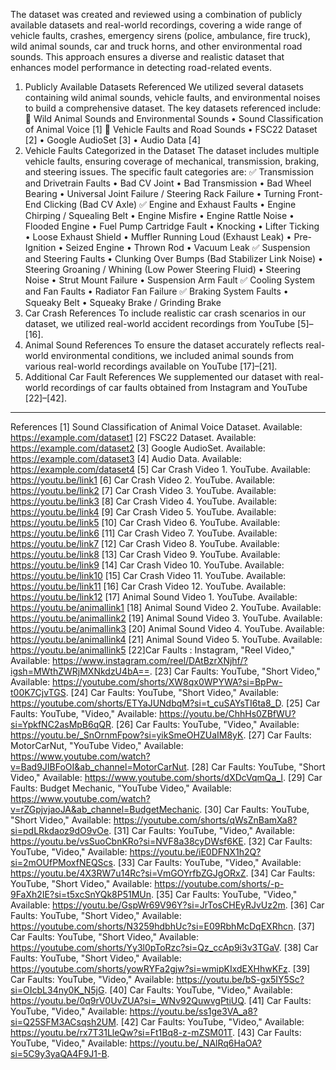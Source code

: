 The dataset was created and reviewed using a combination of publicly available datasets and real-world recordings, 
covering a wide range of vehicle faults, crashes, emergency sirens (police, ambulance, fire truck), wild animal sounds, car and truck horns, and other environmental road sounds.
This approach ensures a diverse and realistic dataset that enhances model performance in detecting road-related events.
1. Publicly Available Datasets Referenced
We utilized several datasets containing wild animal sounds, vehicle faults, and environmental noises to build a comprehensive dataset. The key datasets referenced include:
📌 Wild Animal Sounds and Environmental Sounds
•	Sound Classification of Animal Voice [1]
📌 Vehicle Faults and Road Sounds
•	FSC22 Dataset [2]
•	Google AudioSet [3]
•	Audio Data [4]
2. Vehicle Faults Categorized in the Dataset
The dataset includes multiple vehicle faults, ensuring coverage of mechanical, transmission, braking, and steering issues. The specific fault categories are:
✅ Transmission and Drivetrain Faults
•	Bad CV Joint
•	Bad Transmission
•	Bad Wheel Bearing
•	Universal Joint Failure / Steering Rack Failure
•	Turning Front-End Clicking (Bad CV Axle)
✅ Engine and Exhaust Faults
•	Engine Chirping / Squealing Belt
•	Engine Misfire
•	Engine Rattle Noise
•	Flooded Engine
•	Fuel Pump Cartridge Fault
•	Knocking
•	Lifter Ticking
•	Loose Exhaust Shield
•	Muffler Running Loud (Exhaust Leak)
•	Pre-Ignition
•	Seized Engine
•	Thrown Rod
•	Vacuum Leak
✅ Suspension and Steering Faults
•	Clunking Over Bumps (Bad Stabilizer Link Noise)
•	Steering Groaning / Whining (Low Power Steering Fluid)
•	Steering Noise
•	Strut Mount Failure
•	Suspension Arm Fault
✅ Cooling System and Fan Faults
•	Radiator Fan Failure
✅ Braking System Faults
•	Squeaky Belt
•	Squeaky Brake / Grinding Brake
3. Car Crash References
To include realistic car crash scenarios in our dataset, we utilized real-world accident recordings from YouTube [5]–[16].
4. Animal Sound References
To ensure the dataset accurately reflects real-world environmental conditions, we included animal sounds from various real-world recordings available on YouTube [17]–[21].
5. Additional Car Fault References
We supplemented our dataset with real-world recordings of car faults obtained from Instagram and YouTube [22]–[42].
________________________________________
References 
[1] Sound Classification of Animal Voice Dataset. Available: https://example.com/dataset1
[2] FSC22 Dataset. Available: https://example.com/dataset2
[3] Google AudioSet. Available: https://example.com/dataset3
[4] Audio Data. Available: https://example.com/dataset4
[5] Car Crash Video 1. YouTube. Available: https://youtu.be/link1
[6] Car Crash Video 2. YouTube. Available: https://youtu.be/link2
[7] Car Crash Video 3. YouTube. Available: https://youtu.be/link3
[8] Car Crash Video 4. YouTube. Available: https://youtu.be/link4
[9] Car Crash Video 5. YouTube. Available: https://youtu.be/link5
[10] Car Crash Video 6. YouTube. Available: https://youtu.be/link6
[11] Car Crash Video 7. YouTube. Available: https://youtu.be/link7
[12] Car Crash Video 8. YouTube. Available: https://youtu.be/link8
[13] Car Crash Video 9. YouTube. Available: https://youtu.be/link9
[14] Car Crash Video 10. YouTube. Available: https://youtu.be/link10
[15] Car Crash Video 11. YouTube. Available: https://youtu.be/link11
[16] Car Crash Video 12. YouTube. Available: https://youtu.be/link12
[17] Animal Sound Video 1. YouTube. Available: https://youtu.be/animallink1
[18] Animal Sound Video 2. YouTube. Available: https://youtu.be/animallink2
[19] Animal Sound Video 3. YouTube. Available: https://youtu.be/animallink3
[20] Animal Sound Video 4. YouTube. Available: https://youtu.be/animallink4
[21] Animal Sound Video 5. YouTube. Available: https://youtu.be/animallink5
[22]Car Faults : Instagram, "Reel Video," Available: https://www.instagram.com/reel/DAtBzrXNjhf/?igsh=MWthZWRjMXNkdzU4bA==.
[23] Car Faults: YouTube, "Short Video," Available: https://youtube.com/shorts/XW8qx0WPYWA?si=BpPw-t00K7CjvTGS.
[24] Car Faults: YouTube, "Short Video," Available: https://youtube.com/shorts/ETYaJUNdbqM?si=t_cuSAYsTI6ta8_D.
[25] Car Faults: YouTube, "Video," Available: https://youtu.be/ChhHs0ZBfWU?si=YpkfNC2asMpB6qQR.
[26] Car Faults: YouTube, "Video," Available: https://youtu.be/_SnOrnmFpow?si=yikSmeOHZUaIM8yK.
[27] Car Faults: MotorCarNut, "YouTube Video," Available: https://www.youtube.com/watch?v=Bad9JIBFoOI&ab_channel=MotorCarNut.
[28] Car Faults: YouTube, "Short Video," Available: https://www.youtube.com/shorts/dXDcVqmQa_I.
[29] Car Faults: Budget Mechanic, "YouTube Video," Available: https://www.youtube.com/watch?v=rZGpjvjaoJA&ab_channel=BudgetMechanic.
[30] Car Faults: YouTube, "Short Video," Available: https://youtube.com/shorts/qWsZnBamXa8?si=pdLRkdaoz9dO9vOe.
[31] Car Faults: YouTube, "Video," Available: https://youtu.be/vsSuoCbnKRo?si=NVF8a38cyDWsf6KE.
[32] Car Faults: YouTube, "Video," Available: https://youtu.be/iE0DFNX1h2Q?si=2mOUfPMoxfNEQScs.
[33] Car Faults: YouTube, "Video," Available: https://youtu.be/4X3RW7u14Rc?si=VmGOYrfbZGJgORxZ.
[34] Car Faults: YouTube, "Short Video," Available: https://youtube.com/shorts/-p-9FaXh2IE?si=t5xcSnYQk8P51MUn.
[35] Car Faults: YouTube, "Video," Available: https://youtu.be/GspWr69V96Y?si=JrTosCHEyRJvUz2m.
[36] Car Faults: YouTube, "Short Video," Available: https://youtube.com/shorts/N3259hdbhUc?si=E09RbhMcDqEXRhcn.
[37] Car Faults: YouTube, "Short Video," Available: https://youtube.com/shorts/Yy3l0pToRzc?si=Qz_ccAp9i3v3TGaV.
[38] Car Faults: YouTube, "Short Video," Available: https://youtube.com/shorts/yowRYFa2gjw?si=wmipKIxdEXHhwKFz.
[39] Car Faults: YouTube, "Video," Available: https://youtu.be/bS-gx5IY5Sc?si=OIcbL34ny0K_N5jG.
[40] Car Faults: YouTube, "Video," Available: https://youtu.be/0q9rV0UvZUA?si=_WNv92QuwvgPtiUQ.
[41] Car Faults: YouTube, "Video," Available: https://youtu.be/ss1ge3VA_a8?si=Q25SFM3ACsqsh2UM.
[42] Car Faults: YouTube, "Video," Available: https://youtu.be/rx7T31LleQw?si=Ft1Bq8-z-mZSM01T.
[43] Car Faults: YouTube, "Video," Available: https://youtu.be/_NAlRq6HaOA?si=5C9y3yaQA4F9J1-B.


